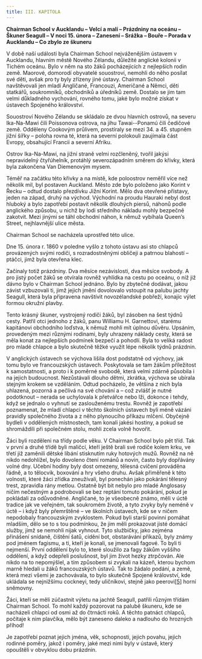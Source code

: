 ```yaml
---
title: III. KAPITOLA
---
```


**Chairman School v Aucklandu – Velcí a malí – Prázdniny na oceánu – Škuner Seagull – V noci 15. února – Zanesení – Srážka – Bouře – Porada v Aucklandu – Co zbylo ze škuneru**

V době naší události byla Chairman School nejváženějším ústavem v Aucklandu, hlavním městě Nového Zélandu, důležité anglické kolonii v Tichém oceánu. Bylo v něm na sto žáků pocházejících z nejlepších rodin země. Maorové, domorodí obyvatelé souostroví, nemohli do něho posílat své děti, avšak pro ty byly zřízeny jiné ústavy. Chairman School navštěvovali jen mladí Angličané, Francouzi, Američané a Němci, děti statkářů, soukromníků, obchodníků a úředníků země. Dostalo se jim tam velmi důkladného vychování, rovného tomu, jaké bylo možné získat v ústavech Spojeného království.

Souostroví Nového Zélandu se skládalo ze dvou hlavních ostrovů, na severu Ika-Na-Mawi čili Poissonova ostrova, na jihu Tawai--Ponamú čili čedičové země. Odděleny Cookovým průlivem, prostíraly se mezi 34. a 45. stupněm jižní šířky – poloha rovna té, která na severní polokouli zaujímala část Evropy, obsahující Francii a severní Afriku.

Ostrov Ika-Na-Mawi, na jižní straně velmi rozčleněný, tvořil jakýsi nepravidelný čtyřúhelník, protáhlý severozápadním směrem do křivky, která byla zakončena Van Diemenovým mysem.

Téměř na začátku této křivky a na místě, kde poloostrov neměřil více než několik mil, byl postaven Auckland. Město zde bylo položeno jako Korint v Řecku – odtud dostalo přezdívku Jižní Korint. Mělo dva otevřené přístavy, jeden na západ, druhý na východ. Východní na proudu Hauraki nebyl dost hluboký a bylo zapotřebí postavit několik dlouhých piersů, náhonů podle anglického způsobu, u nichž by lodi středního nákladu mohly bezpečně zakotvit. Mezi jinými se táhl obchodní náhon, k němuž vybíhala Queen’s Street, nejhlavnější ulice města.

Chairman School se nacházela uprostřed této ulice.

Dne 15. února r. 1860 v poledne vyšlo z tohoto ústavu asi sto chlapců provázených svými rodiči, s rozradostněnými obličeji a patrnou blahostí – ptáčci, jimž byla otevřena klec.

Začínaly totiž prázdniny. Dva měsíce nezávislosti, dva měsíce svobody. A pro jistý počet žáků se otvírala rovněž vyhlídka na cestu po oceánu, o níž již dávno bylo v Chairman School jednáno. Bylo by zbytečné dodávat, jakou závist vzbuzovali ti, jimž jejich jmění dovolovalo vstoupit na palubu jachty Seagull, která byla připravena navštívit novozélandské pobřeží, konajíc výlet formou okružní plavby.

Tento krásný škuner, vystrojený rodiči žáků, byl zásoben na šest týdnů cesty. Patřil otci jednoho z žáků, panu Williamu H. Garnettovi, starému kapitánovi obchodního loďstva, k němuž mohli mít úplnou důvěru. Upsáním, provedeným mezi různými rodinami, byly uhrazeny náklady cesty, která se měla konat za nejlepších podmínek bezpečí a pohodlí. Byla to veliká radost pro mladé chlapce a bylo skutečně těžké využít lépe několik týdnů prázdnin.

V anglických ústavech se výchova lišila dost podstatně od výchovy, jak tomu bylo ve francouzských ústavech. Poskytovala se tam žákům příležitost k samostatnosti, a proto i k poměrné svobodě, která velmi zdárně působila i na jejich budoucnost. Nezůstávali dlouho dětmi, zkrátka, výchova se ubírala stejným krokem se vzděláním. Odtud pocházelo, že většina z nich byla uhlazená, pozorná a pečlivá na své chování a – což zvlášť je nutné podotknout – nerada se uchylovala k přetvářce nebo lži, dokonce i tehdy, když se jednalo o vyhnutí se zaslouženému trestu. Rovněž je zapotřebí poznamenat, že mladí chlapci v těchto školních ústavech byli méně vázáni pravidly společného života a z něho plynoucího příkazu mlčení. Obyčejně bydleli v oddělených místnostech, tam konali jakési hostiny, a pokud se shromáždili při společném stolu, mohli zcela volně hovořit.

Žáci byli rozděleni na třídy podle věku. V Chairman School bylo pět tříd. Tak v první a druhé třídě byli maličcí, kteří ještě brali své rodiče kolem krku, ve třetí již zaměnili dětské líbání stisknutím ruky hotových mužů. Rovněž na ně nikdo nedohlížel, bylo dovoleno čtení románů a novin, často byly dopřávány volné dny. Učební hodiny byly dost omezeny, tělesná cvičení prováděna řádně, a to tělocvik, boxování a hry všeho druhu. Avšak přiměřeně k této volnosti, které žáci zřídka zneužívali, byl ponechán jako pokárání tělesný trest, zpravidla rány metlou. Ostatně být bit nebylo pro mladé Anglosasy ničím nečestným a podrobovali se bez reptání tomuto pokárání, pokud je pokládali za odůvodněné. Angličané, to je všeobecně známo, měli v úctě tradice jak ve veřejném, tak soukromém životě, a tyto zvyky byly neméně v úctě – i když byly přemrštěné – ve školních ústavech, kde se v ničem nepodobaly francouzským zvyklostem. Pokud byli starší povinni pomáhat mladším, dělo se to s tou podmínkou, že jim měli prokazovat jisté domácí služby, jimž se nemohli nijak vyhnout. Tyto službičky, jako zejména přinášení snídaně, čištění šatů, cídění bot, obstarávání příkazů, byly známy pod jménem fagismu, a ti, kteří je konali, se jmenovali fagové. To byli ti nejmenší. První oddělení bylo to, které sloužilo za fagy žákům vyššího oddělení, a když odepřeli poslušnost, byl jim život hezky ztrpčován. Ale nikdo na to nepomýšlel, a tím způsobem si zvykali na kázeň, kterou bychom marně hledali u žáků francouzských ústavů. Tak to žádalo podání, a země, která mezi všemi je zachovávala, to bylo skutečně Spojené království, kde ukládala se nejnižšímu cockneyi, tedy uličníkovi, stejně jako peerovi[\[5\]](../Text/dva_roky_prazdnin_93.html#_ftn5) horní sněmovny.

Žáci, kteří se měli zúčastnit výletu na jachtě Seagull, patřili různým třídám Chairman School. To mohl každý pozorovat na palubě škuneru, kde se nacházeli chlapci od osmi až do čtrnácti roků. A těchto patnáct chlapců, počítaje k nim plavčíka, mělo být zaneseno daleko a nadlouho do hrozných příhod!

Je zapotřebí poznat jejich jména, věk, schopnosti, jejich povahu, jejich rodinné poměry, jakož i poměry, jaké mezi nimi byly v ústavě, který opouštěli v obvyklou dobu prázdnin.
